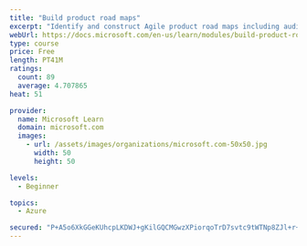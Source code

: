 ```yaml
---
title: "Build product road maps"
excerpt: "Identify and construct Agile product road maps including audiences, prioritization, themes, milestones, epics, and user stories."
webUrl: https://docs.microsoft.com/en-us/learn/modules/build-product-roadmaps/
type: course
price: Free
length: PT41M
ratings:
  count: 89
  average: 4.707865
heat: 51

provider:
  name: Microsoft Learn
  domain: microsoft.com
  images:
    - url: /assets/images/organizations/microsoft.com-50x50.jpg
      width: 50
      height: 50

levels:
  - Beginner

topics:
  - Azure

secured: "P+A5o6XkGGeKUhcpLKDWJ+gKilGQCMGwzXPiorqoTrD7svtc9tWTNp8ZJl+r+9PMhCEwwUHng905aiive8OeeulX10cQrXj9Y4g08d9cQn7PnUl2472Xs2kBJaSTWujPKg5KbMe3oavQXZlkRRu9RcMb15yLDnrnI/lo4quOZoLWgCN2K/dBJOhNKWrOgZI9RSmh76P9wZ9xH/zcw/17PM/OHrJ7RCMda36RiOT1wspM7bY+PKyq2kiFwtxNlvJ6iS4JvpYXrNeYpxWFPmdRqjfhu/Nt0nrNqpdzzwgsh9ibYM2aVtzDzZ0Yd1on3z/h8c97x2fG8XdRr/B+LfH6fUP2h099a/HCnYus/1dV33RyKtJyKz8+vgEIOYYd3XpgnZJmfylZ397m6PXw1jD1N2lSPOOUAaUgUhrBFR6SA6A=;EyUl7nF3jgsoE8dCcnqYDQ=="
---
```


